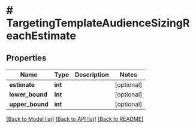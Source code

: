 # # TargetingTemplateAudienceSizingReachEstimate

## Properties

Name | Type | Description | Notes
------------ | ------------- | ------------- | -------------
**estimate** | **int** |  | [optional]
**lower_bound** | **int** |  | [optional]
**upper_bound** | **int** |  | [optional]

[[Back to Model list]](../../README.md#models) [[Back to API list]](../../README.md#endpoints) [[Back to README]](../../README.md)
